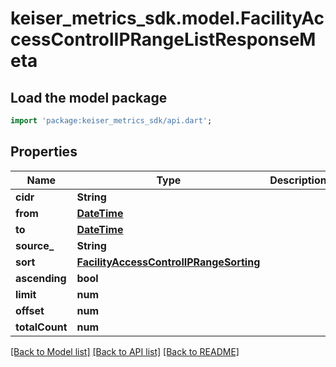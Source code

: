 # keiser_metrics_sdk.model.FacilityAccessControlIPRangeListResponseMeta

## Load the model package
```dart
import 'package:keiser_metrics_sdk/api.dart';
```

## Properties
Name | Type | Description | Notes
------------ | ------------- | ------------- | -------------
**cidr** | **String** |  | [optional] 
**from** | [**DateTime**](DateTime.md) |  | [optional] 
**to** | [**DateTime**](DateTime.md) |  | [optional] 
**source_** | **String** |  | [optional] 
**sort** | [**FacilityAccessControlIPRangeSorting**](FacilityAccessControlIPRangeSorting.md) |  | 
**ascending** | **bool** |  | [optional] 
**limit** | **num** |  | [optional] 
**offset** | **num** |  | [optional] 
**totalCount** | **num** |  | [optional] 

[[Back to Model list]](../README.md#documentation-for-models) [[Back to API list]](../README.md#documentation-for-api-endpoints) [[Back to README]](../README.md)


